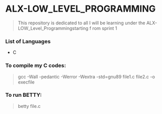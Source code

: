 # ALX-LOW_LEVEL_PROGRAMMING
> This repository is dedicated to all I will be learning under the ALX-LOW_Level_Programmingstarting f
rom sprint 1
                                                                                             
### List of Languages
- C

### To compile my C codes:
> gcc -Wall -pedantic -Werror -Wextra -std=gnu89 file1.c file2.c -o execfile

### To run BETTY:
> betty file.c
